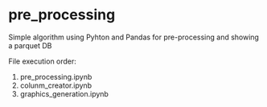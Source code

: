 # pre_processing
Simple algorithm using Pyhton and Pandas for pre-processing and showing a parquet DB

File execution order:
1. pre_processing.ipynb
2. colunm_creator.ipynb
3. graphics_generation.ipynb
